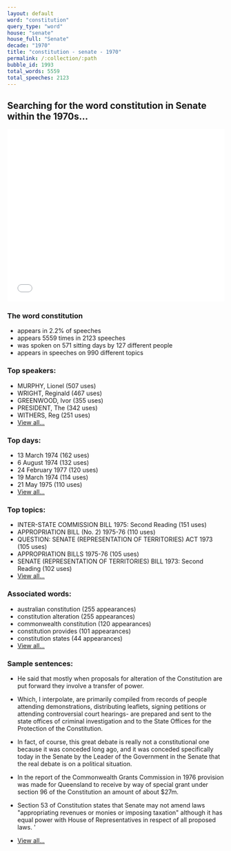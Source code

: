 ```yaml
---
layout: default
word: "constitution"
query_type: "word"
house: "senate"
house_full: "Senate"
decade: "1970"
title: "constitution - senate - 1970"
permalink: /:collection/:path
bubble_id: 1993
total_words: 5559
total_speeches: 2123
---
```



## Searching for the word **constitution** in Senate within the 1970s...

<iframe width="100%" height="400" frameborder="0" scrolling="no" src="//plot.ly/~wragge/1993.embed"></iframe>

### The word **constitution**

* appears in 2.2% of speeches
* appears 5559 times in 2123 speeches
* was spoken on 571 sitting days by 127 different people
* appears in speeches on 990 different topics

### Top speakers:

* MURPHY, Lionel (507 uses)
* WRIGHT, Reginald (467 uses)
* GREENWOOD, Ivor (355 uses)
* PRESIDENT, The (342 uses)
* WITHERS, Reg (251 uses)
* [View all...](speakers/)


### Top days:

* 13 March 1974 (162 uses)
* 6 August 1974 (132 uses)
* 24 February 1977 (120 uses)
* 19 March 1974 (114 uses)
* 21 May 1975 (110 uses)
* [View all...](days/)


### Top topics:

* INTER-STATE COMMISSION BILL 1975: Second Reading (151 uses)
* APPROPRIATION BILL (No. 2) 1975-76 (110 uses)
* QUESTION: SENATE (REPRESENTATION OF TERRITORIES) ACT 1973 (105 uses)
* APPROPRIATION BILLS 1975-76 (105 uses)
* SENATE (REPRESENTATION OF TERRITORIES) BILL 1973: Second Reading (102 uses)
* [View all...](topics/)


### Associated words:

* australian constitution (255 appearances)
* constitution alteration (255 appearances)
* commonwealth constitution (120 appearances)
* constitution provides (101 appearances)
* constitution states (44 appearances)
* [View all...](collocations/)


### Sample sentences:

* He said that mostly when proposals for alteration of the <span class="highlight">Constitution</span> are put forward they involve a transfer of power.

* Which, I interpolate, are primarily compiled from records of people attending demonstrations, distributing leaflets, signing petitions or attending controversial court hearings- are prepared and sent to the state offices of criminal investigation and to the State Offices for the Protection of the <span class="highlight">Constitution</span>.

* In fact, of course, this great debate is really not a constitutional one because it was conceded long ago, and it was conceded specifically today in the Senate by the Leader of the Government in the Senate that the real debate is on a political situation.

* In the report of the Commonwealth Grants Commission in 1976 provision was made for Queensland to receive by way of special grant under section 96 of the <span class="highlight">Constitution</span> an amount of about $27m.

* Section 53 of <span class="highlight">Constitution</span> states that Senate may not amend laws "appropriating revenues or monies or imposing taxation" although it has equal power with House of Representatives in respect of all proposed laws. '

* [View all...](contexts/)
